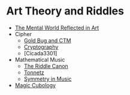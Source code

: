 # Art Theory and Riddles

- [The Mental World Reflected in Art](./Reflected_Art.html)
- Cipher
    - [Gold Bug and CTM](./Cipher/Cipher.html)
    - [Cryptography](./Cipher/Crypto.html)
    - [Cicada3301]
- Mathematical Music
    - [The Riddle Canon](./MM/Riddlecanon.html)
    - [Tonnetz](./MM/Tonnetz.html)
    - [Symmetry in Music](./MM/Sym_in_m.html)
- [Magic Cubology](./Cube.html)